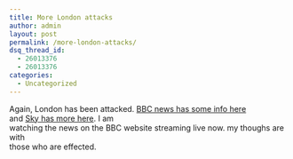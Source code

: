 ```yaml
---
title: More London attacks
author: admin
layout: post
permalink: /more-london-attacks/
dsq_thread_id:
  - 26013376
  - 26013376
categories:
  - Uncategorized
---
```

Again, London has been attacked. [BBC news has some info here][1]  
and [Sky has more here][2]. I am  
watching the news on the BBC website streaming live now. my thoughs are with  
those who are effected.

 [1]: http://news.bbc.co.uk/1/hi/uk/4703777.stm
 [2]: http://www.sky.com/skynews/home